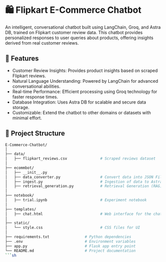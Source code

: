 # 🛍️ Flipkart E-Commerce Chatbot

An intelligent, conversational chatbot built using LangChain, Groq, and Astra DB, trained on Flipkart customer review data. This chatbot provides personalized responses to user queries about products, offering insights derived from real customer reviews.

## 🚀 Features
- Customer Review Insights: Provides product insights based on scraped Flipkart reviews.
- Natural Language Understanding: Powered by LangChain for advanced conversational abilities.
- Real-time Performance: Efficient processing using Groq technology for faster response times.
- Database Integration: Uses Astra DB for scalable and secure data storage.
- Customizable: Extend the chatbot to other domains or datasets with minimal effort.

## 📂 Project Structure
```sh
E-Commerce-Chatbot/                                                                             
│
├── data/                                                                                       
│   ├── flipkart_reviews.csv               # Scraped reviews dataset                            
│
├── ecommbot/                                                                                   
│   ├── __init__.py                                                                             
│   ├── data_converter.py                  # Convert data into JSON File                        
│   ├── ingest.py                          # Ingestion of data to AstraDB                       
│   ├── retrieval_generation.py            # Retrieval Generation (RAG)                         
│
├── notebook/                                                                                   
│   ├── trial.ipynb                        # Experiment notebook                                
│
├── templates/                                                                                  
│   ├── chat.html                          # Web interface for the chatbot                      
│
├── static/                                                                                    
│   └── style.css                          # CSS files for UI                                  
│
├── requirements.txt                # Python dependencies                                       
├── .env                            # Environment variables                                     
├── app.py                          # Flask app entry point                                    
└── README.md                       # Project documentation
```sh                               

